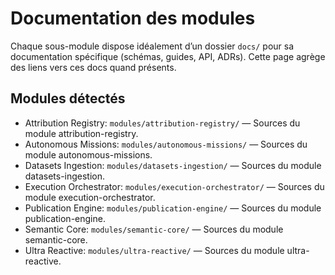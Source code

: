 # Documentation des modules

<!-- Generated by scripts/devops/generate_modules_index.py; do not edit manually. -->

Chaque sous-module dispose idéalement d’un dossier `docs/` pour sa documentation spécifique (schémas, guides, API, ADRs). Cette page agrège des liens vers ces docs quand présents.

## Modules détectés


- Attribution Registry: `modules/attribution-registry/` — Sources du module attribution-registry.
- Autonomous Missions: `modules/autonomous-missions/` — Sources du module autonomous-missions.
- Datasets Ingestion: `modules/datasets-ingestion/` — Sources du module datasets-ingestion.
- Execution Orchestrator: `modules/execution-orchestrator/` — Sources du module execution-orchestrator.
- Publication Engine: `modules/publication-engine/` — Sources du module publication-engine.
- Semantic Core: `modules/semantic-core/` — Sources du module semantic-core.
- Ultra Reactive: `modules/ultra-reactive/` — Sources du module ultra-reactive.

